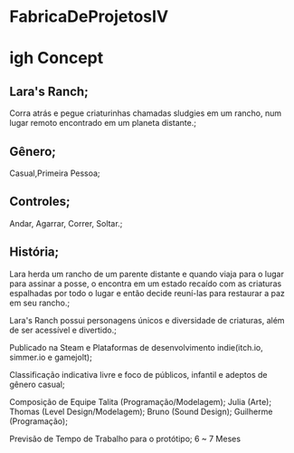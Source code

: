 # FabricaDeProjetosIV


# igh Concept


## Lara's Ranch;

Corra atrás e pegue criaturinhas chamadas sludgies em um rancho, num lugar remoto encontrado em um planeta distante.;

## Gênero;
Casual,Primeira Pessoa;

## Controles;
Andar, Agarrar, Correr, Soltar.;

## História;
Lara herda um rancho de um parente distante e quando viaja para o lugar para assinar a posse, o encontra em um estado recaído com as criaturas espalhadas por todo o lugar e então decide reuní-las para restaurar a paz em seu rancho.;

Lara's Ranch possui personagens únicos e diversidade de criaturas, além de ser acessível e divertido.;

Publicado na Steam e Plataformas de desenvolvimento indie(itch.io, simmer.io e gamejolt);

Classificação indicativa livre e foco de públicos, infantil e adeptos de gênero casual;

Composição de Equipe
Talita (Programação/Modelagem);
Julia (Arte);
Thomas (Level Design/Modelagem);
Bruno (Sound Design);
Guilherme (Programação);

Previsão de Tempo de Trabalho para o protótipo;
6 ~ 7 Meses 

